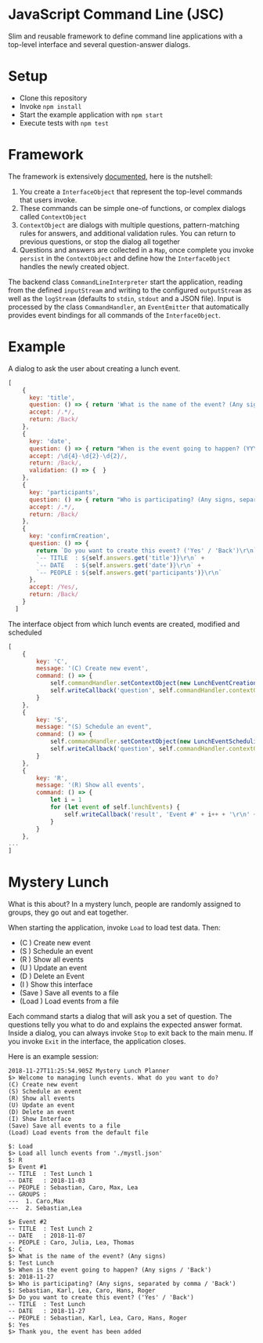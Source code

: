 # JavaScript Command Line (JSC)

Slim and reusable framework to define command line applications with a top-level interface and several question-answer dialogs.

# Setup

* Clone this repository
* Invoke `npm install`
* Start the example application with `npm start`
* Execute tests with `npm test`

# Framework

The framework is extensively [documented](./DOCUMENTATION.md), here is the nutshell:

1. You create a `InterfaceObject` that represent the top-level commands that users invoke. 
1. These commands can be simple one-of functions,  or complex dialogs called `ContextObject`
1. `ContextObject` are dialogs with multiple questions, pattern-matching rules for answers, and additional validation rules. You can return to previous questions, or stop the dialog all together
1. Questions and answers are collected in a `Map`, once complete you invoke `persist` in the `ContextObject` and define how the `InterfaceObject` handles the newly created object.

The backend class `CommandLineInterpreter` start the application, reading from the defined `inputStream` and writing to the configured `outputStream` as well as the `logStream` (defaults to `stdin`, `stdout` and a JSON file). Input is processed by the class `CommandHandler`, an `EventEmitter` that automatically provides event bindings for all commands of the `InterfaceObject`. 

# Example

A dialog to ask the user about creating a lunch event.

```javascript
[
    {
      key: 'title',
      question: () => { return 'What is the name of the event? (Any signs)' },
      accept: /.*/,
      return: /Back/
    },
    {
      key: 'date',
      question: () => { return "When is the event going to happen? (YYYY-MM-DD / 'Back')" },
      accept: /\d{4}-\d{2}-\d{2}/,
      return: /Back/,
      validation: () => {  }
    },
    {
      key: 'participants',
      question: () => { return "Who is participating? (Any signs, separated by comma / 'Back')" },
      accept: /.*/,
      return: /Back/
    },
    {
      key: 'confirmCreation',
      question: () => {
        return `Do you want to create this event? ('Yes' / 'Back')\r\n` +
        `-- TITLE  : ${self.answers.get('title')}\r\n` +
        `-- DATE   : ${self.answers.get('date')}\r\n` +
        `-- PEOPLE : ${self.answers.get('participants')}\r\n`
      },
      accept: /Yes/,
      return: /Back/
    }
  ]
```

The interface object from which lunch events are created, modified and scheduled 

```javascript
[
    {
        key: 'C',
        message: '(C) Create new event',
        command: () => {
            self.commandHandler.setContextObject(new LunchEventCreation())
            self.writeCallback('question', self.commandHandler.contextObject.next().question())
        }
    },
    {
        key: 'S',
        message: "(S) Schedule an event",
        command: () => {
            self.commandHandler.setContextObject(new LunchEventScheduling(self.lunchEvents))
            self.writeCallback('question', self.commandHandler.contextObject.next().question())
        }
    },
    {
        key: 'R',
        message: '(R) Show all events',
        command: () => {
            let i = 1
            for (let event of self.lunchEvents) {
                self.writeCallback('result', 'Event #' + i++ + '\r\n' + event.print())
            }
        }
    },
...
]
```


# Mystery Lunch

What is this about? In a mystery lunch, people are randomly assigned to groups, they go out and eat together.

When starting the application, invoke `Load` to load test data. Then:

* (C ) Create new event
* (S ) Schedule an event
* (R ) Show all events
* (U ) Update an event
* (D ) Delete an Event
* (I ) Show this interface
* (Save ) Save all events to a file
* (Load ) Load events from a file

Each command starts a dialog that will ask you a set of question. The questions telly you what to do and explains the expected answer format. Inside a dialog, you can always invoke `Stop` to exit back to the main menu. If you invoke `Exit` in the interface, the application closes.

Here is an example session:

```
2018-11-27T11:25:54.905Z Mystery Lunch Planner
$> Welcome to managing lunch events. What do you want to do?
(C) Create new event
(S) Schedule an event
(R) Show all events
(U) Update an event
(D) Delete an event
(I) Show Interface
(Save) Save all events to a file
(Load) Load events from the default file

$: Load
$> Load all lunch events from './mystl.json'
$: R
$> Event #1
-- TITLE  : Test Lunch 1
-- DATE   : 2018-11-03
-- PEOPLE : Sebastian, Caro, Max, Lea
-- GROUPS :
---  1. Caro,Max
---  2. Sebastian,Lea

$> Event #2
-- TITLE  : Test Lunch 2
-- DATE   : 2018-11-07
-- PEOPLE : Caro, Julia, Lea, Thomas
$: C
$> What is the name of the event? (Any signs)
$: Test Lunch
$> When is the event going to happen? (Any signs / 'Back')
$: 2018-11-27
$> Who is participating? (Any signs, separated by comma / 'Back')
$: Sebastian, Karl, Lea, Caro, Hans, Roger
$> Do you want to create this event? ('Yes' / 'Back')
-- TITLE  : Test Lunch
-- DATE   : 2018-11-27
-- PEOPLE : Sebastian, Karl, Lea, Caro, Hans, Roger
$: Yes
$> Thank you, the event has been added
```
